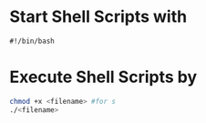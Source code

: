 # Start Shell Scripts with
```
#!/bin/bash
```

# Execute Shell Scripts by
```sh
chmod +x <filename> #for s
./<filename>
```